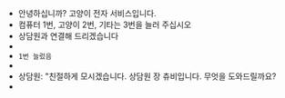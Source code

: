 - 안녕하십니까? 고양이 전자 서비스입니다.
- 컴퓨터 1번, 고양이 2번, 기타는 3번을 늘러 주십시오
- 상담원과 연결해 드리겠습니다
-
- `1번 늘렀음`
-
- 상담원: "친절하게 모시겠습니다. 상담원 장 츄비입니다. 무엇을 도와드릴까요?
-